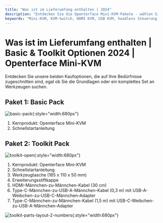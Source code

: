 ```yaml
---
title: "Was ist im Lieferumfang enthalten | 2024"
description: "Entdecken Sie die Openterface Mini-KVM-Pakete - wählen Sie zwischen den Optionen Basic und Toolkit. Vollständige KVM-Lösung mit HDMI-, USB-C-Konnektivität und Zubehör für nahtloses Gerätemanagement."
keywords: "Mini-KVM, KVM-Switch, HDMI KVM, USB KVM, headless Steuerung, Computerperipherie, KVM-Toolkit, KVM-Zubehör, Remote-Arbeitsplatz, Multi-Geräte-Steuerung"
---
```


# **Was ist im Lieferumfang enthalten** | Basic & Toolkit Optionen 2024 | Openterface Mini-KVM


Entdecken Sie unsere beiden Kaufoptionen, die auf Ihre Bedürfnisse zugeschnitten sind, egal ob Sie die Grundlagen oder ein komplettes Set an Werkzeugen suchen.

## Paket 1: Basic Pack

![basic-pack](/images/product/basic-with-maunal.jpg){:style="width:680px"}

1. Kernprodukt: Openterface Mini-KVM
2. Schnellstartanleitung

## Paket 2: Toolkit Pack

![toolkit-open](/images/product/toolkit-open-2024.jpg){:style="width:680px"}

1. Kernprodukt: Openterface Mini-KVM
2. Schnellstartanleitung
3. Werkzeugtasche (165 x 110 x 50 mm)
4. Erweiterungsstiftkappe
5. HDMI-Männchen-zu-Männchen-Kabel (30 cm)
6. Type-C-Männchen-zu-USB-A-Männchen-Kabel (0,3 m) mit USB-A-Weibchen-zu-USB-C-Männchen-Adapter
7. Type-C-Männchen-zu-Männchen-Kabel (1,5 m) mit USB-C-Weibchen-zu-USB-A-Männchen-Adapter

![toolkit-parts-layout-2-numbers](/images/product/toolkit-parts-layout-2-numbers.jpg){:style="width:680px"}